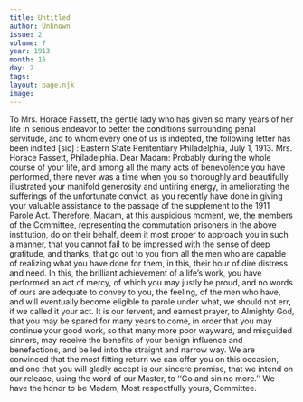 ```yaml
---
title: Untitled
author: Unknown
issue: 2
volume: 7
year: 1913
month: 16
day: 2
tags:
layout: page.njk
image:
---
```

To Mrs. Horace Fassett, the gentle lady who has given so many years of her life in serious endeavor to better the conditions surrounding penal servitude, and to whom every one of us is indebted, the following letter has been indited [sic] :    Eastern State Penitentiary    Philadelphia, July 1, 1913.    Mrs. Horace Fassett,    Philadelphia. Dear    Madam: Probably during the whole course of your life, and among all the many acts of benevolence you have performed, there never was a time when you so thoroughly and beautifully illustrated your manifold generosity and untiring energy, in ameliorating the sufferings of the unfortunate convict, as you recently have done in giving your valuable assistance to the passage of the supplement to the 1911 Parole Act. Therefore, Madam, at this auspicious moment, we, the members of the Committee, representing the commutation prisoners in the above institution, do on their behalf, deem it most proper to approach you in such a manner, that you cannot fail to be impressed with the sense of deep gratitude, and thanks, that go out to you from all the men who are capable of realizing what you have done for them, in this, their hour of dire distress and need. In this, the brilliant achievement of a life’s work, you have performed an act of mercy, of which you may justly be proud, and no words of ours are adequate to convey to you, the feeling, of the men who have, and will eventually become eligible to parole under what, we should not err, if we called it your act. It is our fervent, and earnest prayer, to Almighty God, that you may be spared for many years to come, in order that you may continue your good work, so that many more poor wayward, and misguided sinners, may receive the benefits of your benign influence and benefactions, and be led into the straight and narrow way. We are convinced that the most fitting return we can offer you on this occasion, and one that you will gladly accept is our sincere promise, that we intend on our release, using the word of our Master, to ‘‘Go and sin no more.’’    We have the honor to be Madam,    Most respectfully yours,    Committee. 
